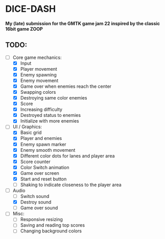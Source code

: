 # DICE-DASH
#### My (late) submission for the GMTK game jam 22 inspired by the classic 16bit game ZOOP

## TODO:

- [ ] Core game mechanics:
    - [x] Input
    - [x] Player movement
    - [x] Enemy spawning
    - [x] Enemy movement
    - [x] Game over when enemies reach the center
    - [x] Swapping colors
    - [x] Destroying same color enemies
    - [x] Score
    - [x] Increasing difficulty
    - [x] Destroyed status to enemies
    - [x] Initialize with more enemies
- [ ] UI / Graphics:
    - [x] Basic grid
    - [x] Player and enemies
    - [x] Enemy spawn marker
    - [x] Enemy smooth movement
    - [x] Different color dots for lanes and player area
    - [x] Score counter
    - [x] Color Switch animation
    - [x] Game over screen
    - [x] Start and reset button
    - [ ] Shaking to indicate closeness to the player area
- [ ] Audio
    - [ ] Switch sound
    - [x] Destroy sound
    - [ ] Game over sound
- [ ] Misc:
    - [ ] Responsive resizing
    - [ ] Saving and reading top scores
    - [ ] Changing background colors
